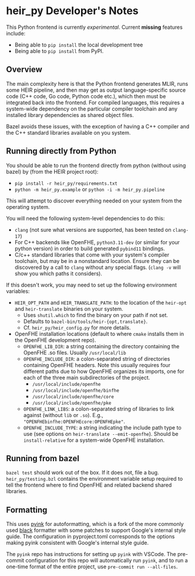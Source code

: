 # heir_py Developer's Notes

This Python frontend is currently _experimental_. Current **missing** features
include:

- Being able to `pip install` the local development tree
- Being able to `pip install` from PyPI.

## Overview

The main complexity here is that the Python frontend generates MLIR, runs some
HEIR pipeline, and then may get as output language-specific source code (C++
code, Go code, Python code etc.), which then must be integrated back into the
frontend. For compiled languages, this requires a system-wide dependency on the
particular compiler toolchain and any installed library dependencies as shared
object files.

Bazel avoids these issues, with the exception of having a C++ compiler and the
C++ standard libraries available on you system.

## Running directly from Python

You should be able to run the frontend directly from python (without using
bazel) by (from the HEIR project root):

- `pip install -r heir_py/requirements.txt`
- `python -m heir_py.example` or `python -i -m heir_py.pipeline`

This will attempt to discover everything needed on your system from the
operating system.

You will need the following system-level dependencies to do this:

- `clang` (not sure what versions are supported, has been tested on `clang-17`)
- For C++ backends like OpenFHE, `python3.11-dev` (or similar for your python
  version) in order to build generated `pybind11` bindings.
- C/c++ standard libraries that come with your system's compiler toolchain, but
  may be in a nonstandard location. Ensure they can be discovered by a call to
  `clang` without any special flags. (`clang -v` will show you which paths it
  considers).

If this doesn't work, you may need to set up the following environment
variables:

- `HEIR_OPT_PATH` and `HEIR_TRANSLATE_PATH`: to the location of the `heir-opt`
  and `heir-translate` binaries on your system.
  - Uses `shutil.which` to find the binary on your path if not set.
  - Defaults to `bazel-bin/tools/heir-{opt,translate}`.
  - Cf. `heir_py/heir_config.py` for more details.
- OpenFHE installation locations (default to where `cmake` installs them in the
  OpenFHE development repo).
  - `OPENFHE_LIB_DIR`: a string containing the directory containing the OpenFHE
    .so files. Usually `/usr/local/lib`
  - `OPENFHE_INCLUDE_DIR`: a colon-separated string of directories containing
    OpenFHE headers. Note this usually requires four different paths due to how
    OpenFHE organizes its imports, one for each of the three main subdirectories
    of the project.
    - `/usr/local/include/openfhe`
    - `/usr/local/include/openfhe/binfhe`
    - `/usr/local/include/openfhe/core`
    - `/usr/local/include/openfhe/pke`
  - `OPENFHE_LINK_LIBS`: a colon-separated string of libraries to link against
    (without `lib` or `.so`). E.g., `"OPENFHEbinfhe:OPENFHEcore:OPENFHEpke"`.
  - `OPENFHE_INCLUDE_TYPE`: a string indicating the include path type to use
    (see options on `heir-translate --emit-openfhe`). Should be
    `install-relative` for a system-wide OpenFHE installation.

## Running from bazel

`bazel test` should work out of the box. If it does not, file a bug.
`heir_py/testing.bzl` contains the environment variable setup required to tell
the frontend where to find OpenFHE and related backend shared libraries.

## Formatting

This uses [pyink](https://github.com/google/pyink) for autoformatting, which is
a fork of the more commonly used [black](https://github.com/psf/black) formatter
with some patches to support Google's internal style guide. The configuration in
pyproject.toml corresponds to the options making pyink consistent with Google's
internal style guide.

The `pyink` repo has instructions for setting up `pyink` with VSCode. The
pre-commit configuration for this repo will automatically run `pyink`, and to
run a one-time format of the entire project, use `pre-commit run --all-files`.
